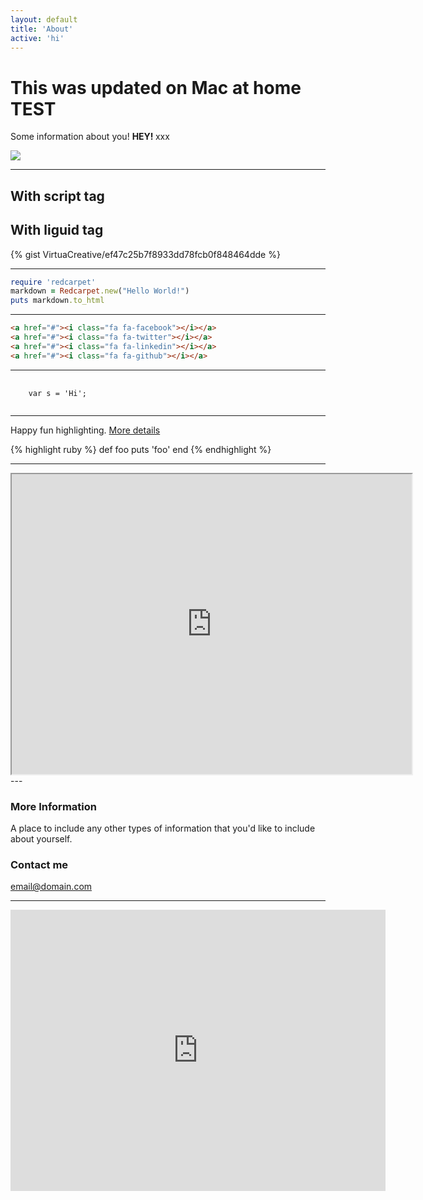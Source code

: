 ```yaml
---
layout: default
title: 'About'
active: 'hi'
---
```



# This was updated on Mac at  home **TEST**

Some information about you! <strong> HEY! </strong> xxx

![](https://mrmccormack.github.io/images/shrek.jpg )

---

## With script tag

<script src="https://gist.github.com/VirtuaCreative/ef47c25b7f8933dd78fcb0f848464dde.js"></script>


## With liguid tag



{% gist VirtuaCreative/ef47c25b7f8933dd78fcb0f848464dde %}



---

```ruby
require 'redcarpet'
markdown = Redcarpet.new("Hello World!")
puts markdown.to_html

```

---


```html
<a href="#"><i class="fa fa-facebook"></i></a>
<a href="#"><i class="fa fa-twitter"></i></a>
<a href="#"><i class="fa fa-linkedin"></i></a>
<a href="#"><i class="fa fa-github"></i></a>

```

---

<div class="highlighter-rouge">
<pre class="highlight">
  <code>
    <span class="kd">var</span> <span class="nx">s</span> <span class="o">=</span> <span class="s1">'Hi'</span><span class="p">;</span>
  </code>
</pre>
</div>


---

Happy fun highlighting. 
[More details](https://github.com/mojombo/jekyll/wiki/liquid-extensions)

{% highlight ruby %}
def foo
  puts 'foo'
end
{% endhighlight %}

---

<iframe src="https://www.google.com/maps/d/embed?mid=1ELysbd_HcyENvsuK5auBFbFpwZ0" width="640" height="480"></iframe>
---

### More Information

A place to include any other types of information that you'd like to include about yourself.

### Contact me

[email@domain.com](mailto:email@domain.com)

---
<iframe src="https://www.google.com/maps/embed?pb=!1m18!1m12!1m3!1d2648.7897440927322!2d-89.27185718378226!3d48.40298077924549!2m3!1f0!2f0!3f0!3m2!1i1024!2i768!4f13.1!3m3!1m2!1s0x4d5921d099e9d447%3A0x2fdeb4b250a8e1a8!2sConfederation+College!5e0!3m2!1sen!2sca!4v1473528846687" width="600" height="450" frameborder="0" style="border:0" allowfullscreen></iframe>
